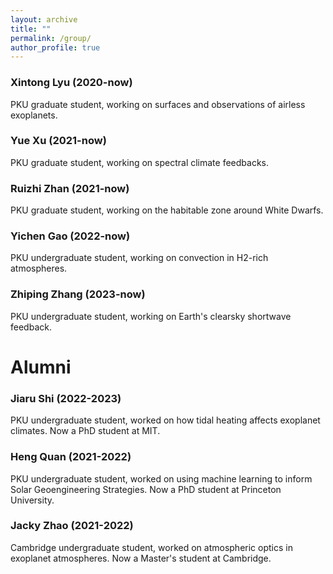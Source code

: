 ```yaml
---
layout: archive
title: ""
permalink: /group/
author_profile: true
---
```



### Xintong Lyu (2020-now)

PKU graduate student, working on surfaces and observations of airless
exoplanets.

### Yue Xu (2021-now)

PKU graduate student, working on spectral climate feedbacks.

### Ruizhi Zhan (2021-now)

PKU graduate student, working on the habitable zone around White Dwarfs.

### Yichen Gao (2022-now)

PKU undergraduate student, working on convection in H2-rich atmospheres.

### Zhiping Zhang (2023-now)

PKU undergraduate student, working on Earth's clearsky shortwave feedback.



# Alumni

### Jiaru Shi (2022-2023)

PKU undergraduate student, worked on how tidal heating affects
exoplanet climates. Now a PhD student at MIT.

### Heng Quan (2021-2022)

PKU undergraduate student, worked on using machine
learning to inform Solar Geoengineering Strategies. Now a PhD
student at Princeton University.

### Jacky Zhao (2021-2022)

Cambridge undergraduate student, worked on atmospheric optics in
exoplanet atmospheres. Now a Master's student at Cambridge.
